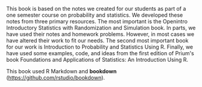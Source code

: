 This book is based on the notes we created for our students as part of a one semester course on probability and statistics. We developed these notes from three primary resources. The most important is the Openintro Introductory Statistics with Randomization and Simulation book. In parts, we have used their notes and homework problems. However, in most cases we have altered their work to fit our needs. The second most important book for our work is Introduction to Probability and Statistics Using R. Finally, we have used some examples, code, and ideas from the first edition of Prium's book Foundations and Applications of Statistics: An Introduction Using R.

This book used R Markdown and **bookdown** (https://github.com/rstudio/bookdown). 

